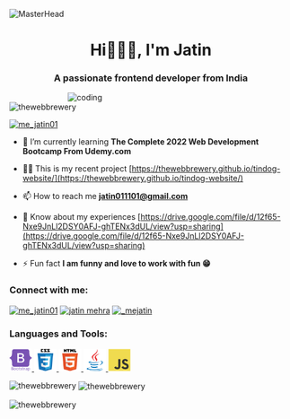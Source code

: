 ![MasterHead](https://theacemakers.com/wp-content/uploads/2020/05/coustom-web.gif)
<h1 align="center">Hi🙋🏻‍♂️, I'm Jatin</h1>
<h3 align="center">A passionate frontend developer from India</h3>
<img align="right" alt="coding" width="400" src="https://cdn.dribbble.com/users/1292677/screenshots/6139167/media/5387dc7e035b3efe9d94516044de66a4.gif">

<p align="left"> <img src="https://komarev.com/ghpvc/?username=thewebbrewery&label=Profile%20views&color=0e75b6&style=flat" alt="thewebbrewery" /> </p>

<p align="left"> <a href="https://twitter.com/me_jatin01" target="blank"><img src="https://img.shields.io/twitter/follow/me_jatin01?logo=twitter&style=for-the-badge" alt="me_jatin01" /></a> </p>

- 🌱 I’m currently learning **The Complete 2022 Web Development Bootcamp From Udemy.com**

- 👨‍💻 This is my recent project [https://thewebbrewery.github.io/tindog-website/](https://thewebbrewery.github.io/tindog-website/)

- 📫 How to reach me **jatin011101@gmail.com**

- 📄 Know about my experiences [https://drive.google.com/file/d/12f65-Nxe9JnLl2DSY0AFJ-ghTENx3dUL/view?usp=sharing](https://drive.google.com/file/d/12f65-Nxe9JnLl2DSY0AFJ-ghTENx3dUL/view?usp=sharing)

- ⚡ Fun fact **I am funny and love to work with fun 😁**

<h3 align="left">Connect with me:</h3>
<p align="left">
<a href="https://twitter.com/me_jatin01" target="blank"><img align="center" src="https://raw.githubusercontent.com/rahuldkjain/github-profile-readme-generator/master/src/images/icons/Social/twitter.svg" alt="me_jatin01" height="30" width="40" /></a>
<a href="https://linkedin.com/in/jatin mehra" target="blank"><img align="center" src="https://raw.githubusercontent.com/rahuldkjain/github-profile-readme-generator/master/src/images/icons/Social/linked-in-alt.svg" alt="jatin mehra" height="30" width="40" /></a>
<a href="https://instagram.com/_mejatin" target="blank"><img align="center" src="https://raw.githubusercontent.com/rahuldkjain/github-profile-readme-generator/master/src/images/icons/Social/instagram.svg" alt="_mejatin" height="30" width="40" /></a>
</p>

<h3 align="left">Languages and Tools:</h3>
<p align="left"> <a href="https://getbootstrap.com" target="_blank" rel="noreferrer"> <img src="https://raw.githubusercontent.com/devicons/devicon/master/icons/bootstrap/bootstrap-plain-wordmark.svg" alt="bootstrap" width="40" height="40"/> </a> <a href="https://www.w3schools.com/css/" target="_blank" rel="noreferrer"> <img src="https://raw.githubusercontent.com/devicons/devicon/master/icons/css3/css3-original-wordmark.svg" alt="css3" width="40" height="40"/> </a> <a href="https://www.w3.org/html/" target="_blank" rel="noreferrer"> <img src="https://raw.githubusercontent.com/devicons/devicon/master/icons/html5/html5-original-wordmark.svg" alt="html5" width="40" height="40"/> </a> <a href="https://www.java.com" target="_blank" rel="noreferrer"> <img src="https://raw.githubusercontent.com/devicons/devicon/master/icons/java/java-original.svg" alt="java" width="40" height="40"/> </a> <a href="https://developer.mozilla.org/en-US/docs/Web/JavaScript" target="_blank" rel="noreferrer"> <img src="https://raw.githubusercontent.com/devicons/devicon/master/icons/javascript/javascript-original.svg" alt="javascript" width="40" height="40"/> </a> </p>

<p><img align="left" src="https://github-readme-stats.vercel.app/api/top-langs?username=thewebbrewery&show_icons=true&locale=en&layout=compact" alt="thewebbrewery" /></p>

<p>&nbsp;<img align="center" src="https://github-readme-stats.vercel.app/api?username=thewebbrewery&show_icons=true&locale=en" alt="thewebbrewery" /></p>

<p><img align="center" src="https://github-readme-streak-stats.herokuapp.com/?user=thewebbrewery&" alt="thewebbrewery" /></p>
